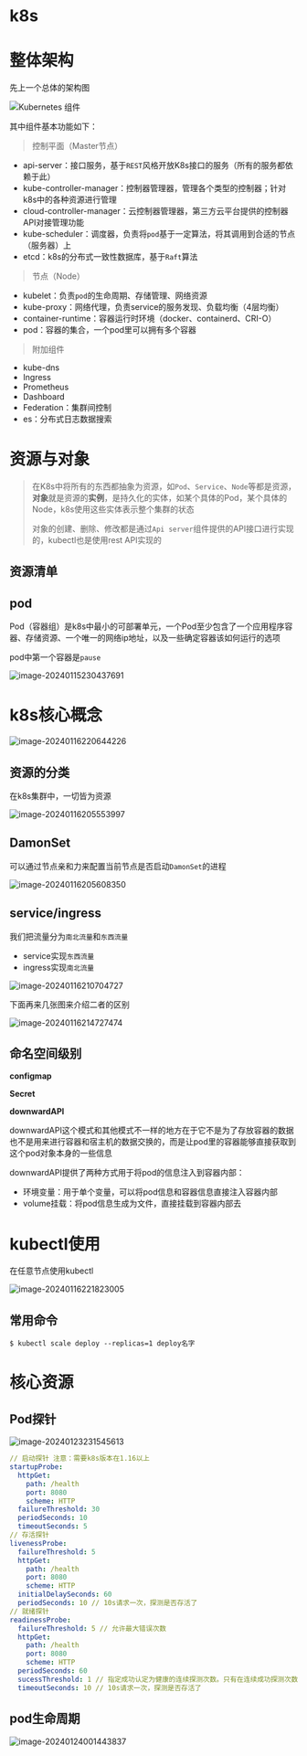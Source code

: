 # k8s

# 整体架构

先上一个总体的架构图

![Kubernetes 组件](https://cdn.fengxianhub.top/resources-master/kubernetes-cluster-architecture.svg)

其中组件基本功能如下：

>控制平面（Master节点）

- api-server：接口服务，基于`REST`风格开放K8s接口的服务（所有的服务都依赖于此）
- kube-controller-manager：控制器管理器，管理各个类型的控制器；针对k8s中的各种资源进行管理
- cloud-controller-manager：云控制器管理器，第三方云平台提供的控制器API对接管理功能
- kube-scheduler：调度器，负责将`pod`基于一定算法，将其调用到合适的节点（服务器）上
- etcd：k8s的分布式一致性数据库，基于`Raft`算法

>节点（Node）

- kubelet：负责`pod`的生命周期、存储管理、网络资源
- kube-proxy：网络代理，负责service的服务发现、负载均衡（4层均衡）
- container-runtime：容器运行时环境（docker、containerd、CRI-O）
- pod：容器的集合，一个pod里可以拥有多个容器

>附加组件

- kube-dns
- Ingress
- Prometheus
- Dashboard
- Federation：集群间控制
- es：分布式日志数据搜索

# 资源与对象

>在K8s中将所有的东西都抽象为资源，如`Pod`、`Service`、`Node`等都是资源，**对象**就是资源的**实例**，是持久化的实体，如某个具体的Pod，某个具体的Node，k8s使用这些实体表示整个集群的状态
>
>对象的创建、删除、修改都是通过`Api server`组件提供的API接口进行实现的，kubectl也是使用rest API实现的

## 资源清单



## pod

Pod（容器组）是k8s中最小的可部署单元，一个Pod至少包含了一个应用程序容器、存储资源、一个唯一的网络ip地址，以及一些确定容器该如何运行的选项

pod中第一个容器是`pause`

![image-20240115230437691](https://cdn.fengxianhub.top/resources-master/image-20240115230437691.png)



# k8s核心概念

![image-20240116220644226](https://cdn.fengxianhub.top/resources-master/image-20240116220644226.png)

## 资源的分类

在k8s集群中，一切皆为资源

![image-20240116205553997](https://cdn.fengxianhub.top/resources-master/image-20240116205553997.png)



## DamonSet

可以通过节点亲和力来配置当前节点是否启动`DamonSet`的进程

![image-20240116205608350](https://cdn.fengxianhub.top/resources-master/image-20240116205608350.png)

## service/ingress

我们把流量分为`南北流量`和`东西流量`

- service实现`东西流量`
- ingress实现`南北流量`

![image-20240116210704727](https://cdn.fengxianhub.top/resources-master/image-20240116210704727.png)

下面再来几张图来介绍二者的区别

![image-20240116214727474](https://cdn.fengxianhub.top/resources-master/image-20240116214727474.png)

## 命名空间级别

**configmap**





**Secret**



**downwardAPI**

downwardAPI这个模式和其他模式不一样的地方在于它不是为了存放容器的数据也不是用来进行容器和宿主机的数据交换的，而是让pod里的容器能够直接获取到这个pod对象本身的一些信息

downwardAPI提供了两种方式用于将pod的信息注入到容器内部：

- 环境变量：用于单个变量，可以将pod信息和容器信息直接注入容器内部
- volume挂载：将pod信息生成为文件，直接挂载到容器内部去



# kubectl使用

在任意节点使用kubectl

![image-20240116221823005](https://cdn.fengxianhub.top/resources-master/image-20240116221823005.png)



## 常用命令

```shell
$ kubectl scale deploy --replicas=1 deploy名字
```



# 核心资源

## Pod探针 

![image-20240123231545613](https://cdn.fengxianhub.top/resources-master/image-20240123231545613.png)



```yaml
// 启动探针 注意：需要k8s版本在1.16以上
startupProbe:
  httpGet:
    path: /health
    port: 8080
    scheme: HTTP
  failureThreshold: 30
  periodSeconds: 10
  timeoutSeconds: 5
// 存活探针
livenessProbe:
  failureThreshold: 5
  httpGet:
    path: /health
    port: 8080
    scheme: HTTP
  initialDelaySeconds: 60
  periodSeconds: 10 // 10s请求一次，探测是否存活了
// 就绪探针
readinessProbe:
  failureThreshold: 5 // 允许最大错误次数
  httpGet:
    path: /health
    port: 8080
    scheme: HTTP
  periodSeconds: 60 
  sucessThreshold: 1 // 指定成功认定为健康的连续探测次数。只有在连续成功探测次数达到该值时，容器才被认为是健康的
  timeoutSeconds: 10 // 10s请求一次，探测是否存活了
```

## pod生命周期

![image-20240124001443837](https://cdn.fengxianhub.top/resources-master/image-20240124001443837.png)





















